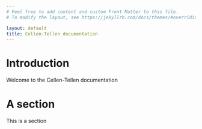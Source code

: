 ```yaml
---
# Feel free to add content and custom Front Matter to this file.
# To modify the layout, see https://jekyllrb.com/docs/themes/#overriding-theme-defaults

layout: default
title: Cellen-Tellen documentation
---
```


# Introduction

Welcome to the Cellen-Tellen documentation

# A section

This is a section
